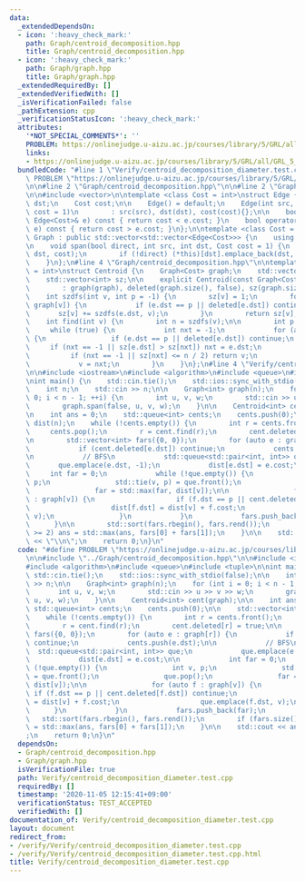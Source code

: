 ```yaml
---
data:
  _extendedDependsOn:
  - icon: ':heavy_check_mark:'
    path: Graph/centroid_decomposition.hpp
    title: Graph/centroid_decomposition.hpp
  - icon: ':heavy_check_mark:'
    path: Graph/graph.hpp
    title: Graph/graph.hpp
  _extendedRequiredBy: []
  _extendedVerifiedWith: []
  _isVerificationFailed: false
  _pathExtension: cpp
  _verificationStatusIcon: ':heavy_check_mark:'
  attributes:
    '*NOT_SPECIAL_COMMENTS*': ''
    PROBLEM: https://onlinejudge.u-aizu.ac.jp/courses/library/5/GRL/all/GRL_5_A
    links:
    - https://onlinejudge.u-aizu.ac.jp/courses/library/5/GRL/all/GRL_5_A
  bundledCode: "#line 1 \"Verify/centroid_decomposition_diameter.test.cpp\"\n#define\
    \ PROBLEM \"https://onlinejudge.u-aizu.ac.jp/courses/library/5/GRL/all/GRL_5_A\"\
    \n\n#line 2 \"Graph/centroid_decomposition.hpp\"\n\n#line 2 \"Graph/graph.hpp\"\
    \n\n#include <vector>\n\ntemplate <class Cost = int>\nstruct Edge {\n    int src,\
    \ dst;\n    Cost cost;\n\n    Edge() = default;\n    Edge(int src, int dst, Cost\
    \ cost = 1)\n        : src(src), dst(dst), cost(cost){};\n\n    bool operator<(const\
    \ Edge<Cost>& e) const { return cost < e.cost; }\n    bool operator>(const Edge<Cost>&\
    \ e) const { return cost > e.cost; }\n};\n\ntemplate <class Cost = int>\nstruct\
    \ Graph : public std::vector<std::vector<Edge<Cost>>> {\n    using std::vector<std::vector<Edge<Cost>>>::vector;\n\
    \n    void span(bool direct, int src, int dst, Cost cost = 1) {\n        (*this)[src].emplace_back(src,\
    \ dst, cost);\n        if (!direct) (*this)[dst].emplace_back(dst, src, cost);\n\
    \    }\n};\n#line 4 \"Graph/centroid_decomposition.hpp\"\n\ntemplate <class Cost\
    \ = int>\nstruct Centroid {\n    Graph<Cost> graph;\n    std::vector<bool> deleted;\n\
    \    std::vector<int> sz;\n\n    explicit Centroid(const Graph<Cost>& graph)\n\
    \        : graph(graph), deleted(graph.size(), false), sz(graph.size()) {}\n\n\
    \    int szdfs(int v, int p = -1) {\n        sz[v] = 1;\n        for (auto e :\
    \ graph[v]) {\n            if (e.dst == p || deleted[e.dst]) continue;\n     \
    \       sz[v] += szdfs(e.dst, v);\n        }\n        return sz[v];\n    }\n\n\
    \    int find(int v) {\n        int n = szdfs(v);\n\n        int p = -1;\n   \
    \     while (true) {\n            int nxt = -1;\n            for (auto e : graph[v])\
    \ {\n                if (e.dst == p || deleted[e.dst]) continue;\n           \
    \     if (nxt == -1 || sz[e.dst] > sz[nxt]) nxt = e.dst;\n            }\n\n  \
    \          if (nxt == -1 || sz[nxt] <= n / 2) return v;\n            p = v;\n\
    \            v = nxt;\n        }\n    }\n};\n#line 4 \"Verify/centroid_decomposition_diameter.test.cpp\"\
    \n\n#include <iostream>\n#include <algorithm>\n#include <queue>\n#include <tuple>\n\
    \nint main() {\n    std::cin.tie();\n    std::ios::sync_with_stdio(false);\n\n\
    \    int n;\n    std::cin >> n;\n\n    Graph<int> graph(n);\n    for (int i =\
    \ 0; i < n - 1; ++i) {\n        int u, v, w;\n        std::cin >> u >> v >> w;\n\
    \        graph.span(false, u, v, w);\n    }\n\n    Centroid<int> cent(graph);\n\
    \n    int ans = 0;\n    std::queue<int> cents;\n    cents.push(0);\n\n    std::vector<int>\
    \ dist(n);\n    while (!cents.empty()) {\n        int r = cents.front();\n   \
    \     cents.pop();\n        r = cent.find(r);\n        cent.deleted[r] = true;\n\
    \n        std::vector<int> fars({0, 0});\n        for (auto e : graph[r]) {\n\
    \            if (cent.deleted[e.dst]) continue;\n            cents.push(e.dst);\n\
    \n            // BFS\n            std::queue<std::pair<int, int>> que;\n     \
    \       que.emplace(e.dst, -1);\n            dist[e.dst] = e.cost;\n\n       \
    \     int far = 0;\n            while (!que.empty()) {\n                int v,\
    \ p;\n                std::tie(v, p) = que.front();\n                que.pop();\n\
    \                far = std::max(far, dist[v]);\n\n                for (auto f\
    \ : graph[v]) {\n                    if (f.dst == p || cent.deleted[f.dst]) continue;\n\
    \                    dist[f.dst] = dist[v] + f.cost;\n                    que.emplace(f.dst,\
    \ v);\n                }\n            }\n            fars.push_back(far);\n  \
    \      }\n\n        std::sort(fars.rbegin(), fars.rend());\n        if (fars.size()\
    \ >= 2) ans = std::max(ans, fars[0] + fars[1]);\n    }\n\n    std::cout << ans\
    \ << \"\\n\";\n    return 0;\n}\n"
  code: "#define PROBLEM \"https://onlinejudge.u-aizu.ac.jp/courses/library/5/GRL/all/GRL_5_A\"\
    \n\n#include \"../Graph/centroid_decomposition.hpp\"\n\n#include <iostream>\n\
    #include <algorithm>\n#include <queue>\n#include <tuple>\n\nint main() {\n   \
    \ std::cin.tie();\n    std::ios::sync_with_stdio(false);\n\n    int n;\n    std::cin\
    \ >> n;\n\n    Graph<int> graph(n);\n    for (int i = 0; i < n - 1; ++i) {\n \
    \       int u, v, w;\n        std::cin >> u >> v >> w;\n        graph.span(false,\
    \ u, v, w);\n    }\n\n    Centroid<int> cent(graph);\n\n    int ans = 0;\n   \
    \ std::queue<int> cents;\n    cents.push(0);\n\n    std::vector<int> dist(n);\n\
    \    while (!cents.empty()) {\n        int r = cents.front();\n        cents.pop();\n\
    \        r = cent.find(r);\n        cent.deleted[r] = true;\n\n        std::vector<int>\
    \ fars({0, 0});\n        for (auto e : graph[r]) {\n            if (cent.deleted[e.dst])\
    \ continue;\n            cents.push(e.dst);\n\n            // BFS\n          \
    \  std::queue<std::pair<int, int>> que;\n            que.emplace(e.dst, -1);\n\
    \            dist[e.dst] = e.cost;\n\n            int far = 0;\n            while\
    \ (!que.empty()) {\n                int v, p;\n                std::tie(v, p)\
    \ = que.front();\n                que.pop();\n                far = std::max(far,\
    \ dist[v]);\n\n                for (auto f : graph[v]) {\n                   \
    \ if (f.dst == p || cent.deleted[f.dst]) continue;\n                    dist[f.dst]\
    \ = dist[v] + f.cost;\n                    que.emplace(f.dst, v);\n          \
    \      }\n            }\n            fars.push_back(far);\n        }\n\n     \
    \   std::sort(fars.rbegin(), fars.rend());\n        if (fars.size() >= 2) ans\
    \ = std::max(ans, fars[0] + fars[1]);\n    }\n\n    std::cout << ans << \"\\n\"\
    ;\n    return 0;\n}\n"
  dependsOn:
  - Graph/centroid_decomposition.hpp
  - Graph/graph.hpp
  isVerificationFile: true
  path: Verify/centroid_decomposition_diameter.test.cpp
  requiredBy: []
  timestamp: '2020-11-05 12:15:41+09:00'
  verificationStatus: TEST_ACCEPTED
  verifiedWith: []
documentation_of: Verify/centroid_decomposition_diameter.test.cpp
layout: document
redirect_from:
- /verify/Verify/centroid_decomposition_diameter.test.cpp
- /verify/Verify/centroid_decomposition_diameter.test.cpp.html
title: Verify/centroid_decomposition_diameter.test.cpp
---
```

